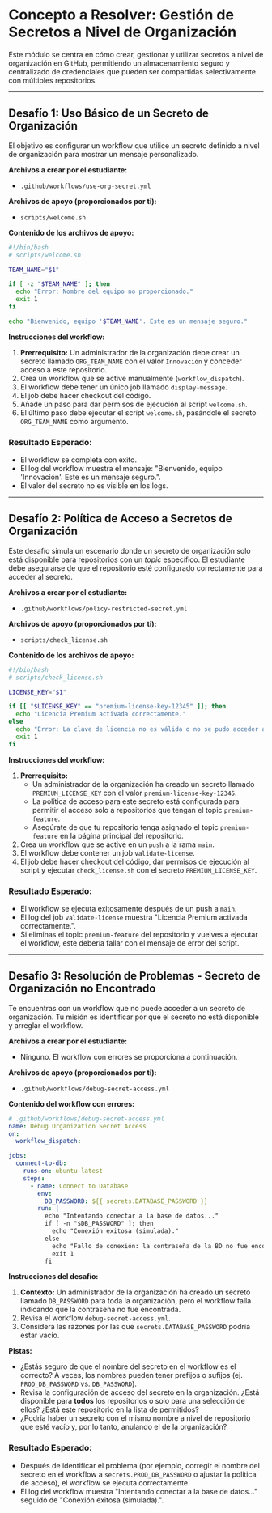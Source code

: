 # Concepto a Resolver: Gestión de Secretos a Nivel de Organización
Este módulo se centra en cómo crear, gestionar y utilizar secretos a nivel de organización en GitHub, permitiendo un almacenamiento seguro y centralizado de credenciales que pueden ser compartidas selectivamente con múltiples repositorios.

---

## Desafío 1: Uso Básico de un Secreto de Organización
El objetivo es configurar un workflow que utilice un secreto definido a nivel de organización para mostrar un mensaje personalizado.

**Archivos a crear por el estudiante:**
- `.github/workflows/use-org-secret.yml`

**Archivos de apoyo (proporcionados por ti):**
- `scripts/welcome.sh`

**Contenido de los archivos de apoyo:**
```bash
#!/bin/bash
# scripts/welcome.sh

TEAM_NAME="$1"

if [ -z "$TEAM_NAME" ]; then
  echo "Error: Nombre del equipo no proporcionado."
  exit 1
fi

echo "Bienvenido, equipo '$TEAM_NAME'. Este es un mensaje seguro."
```

**Instrucciones del workflow:**
1.  **Prerrequisito:** Un administrador de la organización debe crear un secreto llamado `ORG_TEAM_NAME` con el valor `Innovación` y conceder acceso a este repositorio.
2.  Crea un workflow que se active manualmente (`workflow_dispatch`).
3.  El workflow debe tener un único job llamado `display-message`.
4.  El job debe hacer checkout del código.
5.  Añade un paso para dar permisos de ejecución al script `welcome.sh`.
6.  El último paso debe ejecutar el script `welcome.sh`, pasándole el secreto `ORG_TEAM_NAME` como argumento.

### Resultado Esperado:
- El workflow se completa con éxito.
- El log del workflow muestra el mensaje: "Bienvenido, equipo 'Innovación'. Este es un mensaje seguro.".
- El valor del secreto no es visible en los logs.

---

## Desafío 2: Política de Acceso a Secretos de Organización
Este desafío simula un escenario donde un secreto de organización solo está disponible para repositorios con un *topic* específico. El estudiante debe asegurarse de que el repositorio esté configurado correctamente para acceder al secreto.

**Archivos a crear por el estudiante:**
- `.github/workflows/policy-restricted-secret.yml`

**Archivos de apoyo (proporcionados por ti):**
- `scripts/check_license.sh`

**Contenido de los archivos de apoyo:**
```bash
#!/bin/bash
# scripts/check_license.sh

LICENSE_KEY="$1"

if [[ "$LICENSE_KEY" == "premium-license-key-12345" ]]; then
  echo "Licencia Premium activada correctamente."
else
  echo "Error: La clave de licencia no es válida o no se pudo acceder a ella."
  exit 1
fi
```

**Instrucciones del workflow:**
1.  **Prerrequisito:**
    - Un administrador de la organización ha creado un secreto llamado `PREMIUM_LICENSE_KEY` con el valor `premium-license-key-12345`.
    - La política de acceso para este secreto está configurada para permitir el acceso solo a repositorios que tengan el topic `premium-feature`.
    - Asegúrate de que tu repositorio tenga asignado el topic `premium-feature` en la página principal del repositorio.
2.  Crea un workflow que se active en un `push` a la rama `main`.
3.  El workflow debe contener un job `validate-license`.
4.  El job debe hacer checkout del código, dar permisos de ejecución al script y ejecutar `check_license.sh` con el secreto `PREMIUM_LICENSE_KEY`.

### Resultado Esperado:
- El workflow se ejecuta exitosamente después de un push a `main`.
- El log del job `validate-license` muestra "Licencia Premium activada correctamente.".
- Si eliminas el topic `premium-feature` del repositorio y vuelves a ejecutar el workflow, este debería fallar con el mensaje de error del script.

---

## Desafío 3: Resolución de Problemas - Secreto de Organización no Encontrado
Te encuentras con un workflow que no puede acceder a un secreto de organización. Tu misión es identificar por qué el secreto no está disponible y arreglar el workflow.

**Archivos a crear por el estudiante:**
- Ninguno. El workflow con errores se proporciona a continuación.

**Archivos de apoyo (proporcionados por ti):**
- `.github/workflows/debug-secret-access.yml`

**Contenido del workflow con errores:**
```yaml
# .github/workflows/debug-secret-access.yml
name: Debug Organization Secret Access
on:
  workflow_dispatch:

jobs:
  connect-to-db:
    runs-on: ubuntu-latest
    steps:
      - name: Connect to Database
        env:
          DB_PASSWORD: ${{ secrets.DATABASE_PASSWORD }}
        run: |
          echo "Intentando conectar a la base de datos..."
          if [ -n "$DB_PASSWORD" ]; then
            echo "Conexión exitosa (simulada)."
          else
            echo "Fallo de conexión: la contraseña de la BD no fue encontrada."
            exit 1
          fi
```

**Instrucciones del desafío:**
1.  **Contexto:** Un administrador de la organización ha creado un secreto llamado `DB_PASSWORD` para toda la organización, pero el workflow falla indicando que la contraseña no fue encontrada.
2.  Revisa el workflow `debug-secret-access.yml`.
3.  Considera las razones por las que `secrets.DATABASE_PASSWORD` podría estar vacío.

**Pistas:**
- ¿Estás seguro de que el nombre del secreto en el workflow es el correcto? A veces, los nombres pueden tener prefijos o sufijos (ej. `PROD_DB_PASSWORD` vs. `DB_PASSWORD`).
- Revisa la configuración de acceso del secreto en la organización. ¿Está disponible para **todos** los repositorios o solo para una selección de ellos? ¿Está este repositorio en la lista de permitidos?
- ¿Podría haber un secreto con el mismo nombre a nivel de repositorio que esté vacío y, por lo tanto, anulando el de la organización?

### Resultado Esperado:
- Después de identificar el problema (por ejemplo, corregir el nombre del secreto en el workflow a `secrets.PROD_DB_PASSWORD` o ajustar la política de acceso), el workflow se ejecuta correctamente.
- El log del workflow muestra "Intentando conectar a la base de datos..." seguido de "Conexión exitosa (simulada).".
